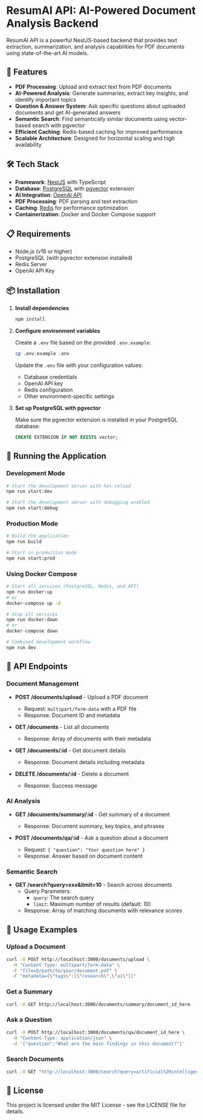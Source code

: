 # ResumAI API: AI-Powered Document Analysis Backend

ResumAI API is a powerful NestJS-based backend that provides text extraction, summarization, and analysis capabilities for PDF documents using state-of-the-art AI models.

## 🚀 Features

- **PDF Processing**: Upload and extract text from PDF documents
- **AI-Powered Analysis**: Generate summaries, extract key insights, and identify important topics
- **Question & Answer System**: Ask specific questions about uploaded documents and get AI-generated answers
- **Semantic Search**: Find semantically similar documents using vector-based search with pgvector
- **Efficient Caching**: Redis-based caching for improved performance
- **Scalable Architecture**: Designed for horizontal scaling and high availability

## 🛠️ Tech Stack

- **Framework**: [NestJS](https://nestjs.com/) with TypeScript
- **Database**: [PostgreSQL](https://www.postgresql.org/) with [pgvector](https://github.com/pgvector/pgvector) extension
- **AI Integration**: [OpenAI API](https://openai.com/blog/openai-api)
- **PDF Processing**: PDF parsing and text extraction
- **Caching**: [Redis](https://redis.io/) for performance optimization
- **Containerization**: Docker and Docker Compose support

## 📋 Requirements

- Node.js (v16 or higher)
- PostgreSQL (with pgvector extension installed)
- Redis Server
- OpenAI API Key

## 📦 Installation

1. **Install dependencies**

   ```bash
   npm install
   ```

2. **Configure environment variables**

   Create a `.env` file based on the provided `.env.example`:

   ```bash
   cp .env.example .env
   ```

   Update the `.env` file with your configuration values:
   - Database credentials
   - OpenAI API key
   - Redis configuration
   - Other environment-specific settings

3. **Set up PostgreSQL with pgvector**

   Make sure the pgvector extension is installed in your PostgreSQL database:

   ```sql
   CREATE EXTENSION IF NOT EXISTS vector;
   ```

## 🏃 Running the Application

### Development Mode

```bash
# Start the development server with hot reload
npm run start:dev

# Start the development server with debugging enabled
npm run start:debug
```

### Production Mode

```bash
# Build the application
npm run build

# Start in production mode
npm run start:prod
```

### Using Docker Compose

```bash
# Start all services (PostgreSQL, Redis, and API)
npm run docker:up
# or
docker-compose up -d

# Stop all services
npm run docker:down
# or
docker-compose down

# Combined development workflow
npm run dev
```

## 🔌 API Endpoints

### Document Management

- **POST /documents/upload** - Upload a PDF document
  - Request: `multipart/form-data` with a PDF file
  - Response: Document ID and metadata

- **GET /documents** - List all documents
  - Response: Array of documents with their metadata

- **GET /documents/:id** - Get document details
  - Response: Document details including metadata

- **DELETE /documents/:id** - Delete a document
  - Response: Success message

### AI Analysis

- **GET /documents/summary/:id** - Get summary of a document
  - Response: Document summary, key topics, and phrases

- **POST /documents/qa/:id** - Ask a question about a document
  - Request: `{ "question": "Your question here" }`
  - Response: Answer based on document content

### Semantic Search

- **GET /search?query=xxx&limit=10** - Search across documents
  - Query Parameters:
    - `query`: The search query
    - `limit`: Maximum number of results (default: 10)
  - Response: Array of matching documents with relevance scores

## 📝 Usage Examples

### Upload a Document

```bash
curl -X POST http://localhost:3000/documents/upload \
  -H "Content-Type: multipart/form-data" \
  -F "file=@/path/to/your/document.pdf" \
  -F "metadata={\"tags\":[\"research\",\"ai\"]}"
```

### Get a Summary

```bash
curl -X GET http://localhost:3000/documents/summary/document_id_here
```

### Ask a Question

```bash
curl -X POST http://localhost:3000/documents/qa/document_id_here \
  -H "Content-Type: application/json" \
  -d '{"question":"What are the main findings in this document?"}'
```

### Search Documents

```bash
curl -X GET "http://localhost:3000/search?query=artificial%20intelligence&limit=5"
```

## 📄 License

This project is licensed under the MIT License - see the LICENSE file for details.
